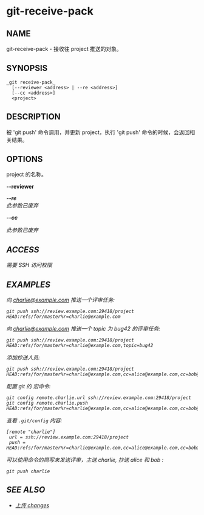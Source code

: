 # git-receive-pack

## NAME
git-receive-pack - 接收往 project 推送的对象。

## SYNOPSIS
```
_git receive-pack_
  [--reviewer <address> | --re <address>]
  [--cc <address>]
  <project>
```

## DESCRIPTION
被 'git push' 命令调用，并更新 project，执行 'git push' 命令的时候，会返回相关结果。

## OPTIONS

**<project>**
	project 的名称。

**--reviewer <address>**
**--re <address>**
	此参数已废弃

**--cc <address>**
	此参数已废弃

## ACCESS
需要 SSH 访问权限

## EXAMPLES

向 charlie@example.com 推送一个评审任务:
```
git push ssh://review.example.com:29418/project HEAD:refs/for/master%r=charlie@example.com
```

向 charlie@example.com 推送一个 topic 为 bug42 的评审任务:
```
git push ssh://review.example.com:29418/project HEAD:refs/for/master%r=charlie@example.com,topic=bug42
```

添加抄送人员:
```
git push ssh://review.example.com:29418/project HEAD:refs/for/master%r=charlie@example.com,cc=alice@example.com,cc=bob@example.com
```

配置 git 的 宏命令:
```
git config remote.charlie.url ssh://review.example.com:29418/project
git config remote.charlie.push HEAD:refs/for/master%r=charlie@example.com,cc=alice@example.com,cc=bob@example.com
```

查看 `.git/config` 内容:
```
[remote "charlie"]
 url = ssh://review.example.com:29418/project
 push = HEAD:refs/for/master%r=charlie@example.com,cc=alice@example.com,cc=bob@example.com
```

可以使用命令的简写来发送评审，主送 charlie, 抄送 alice 和 bob :
```
git push charlie
```

## SEE ALSO

* [上传 changes](user-upload.md)

